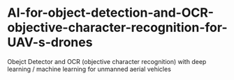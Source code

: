 # AI-for-object-detection-and-OCR-objective-character-recognition-for-UAV-s-drones
Obejct Detector and OCR (objective character recognition) with deep learning / machine learning for unmanned aerial vehicles
